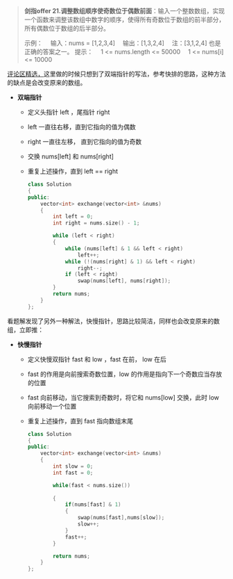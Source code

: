 > **剑指offer 21.调整数组顺序使奇数位于偶数前面**：输入一个整数数组，实现一个函数来调整该数组中数字的顺序，使得所有奇数位于数组的前半部分，所有偶数位于数组的后半部分。
>
>示例：
>　输入：nums = [1,2,3,4]
>　输出：[1,3,2,4]
>　注：[3,1,2,4] 也是正确的答案之一。
>提示：
>　1 <= nums.length <= 50000
>　1 <= nums[i] <= 10000

[评论区精选，](https://leetcode-cn.com/problems/diao-zheng-shu-zu-shun-xu-shi-qi-shu-wei-yu-ou-shu-qian-mian-lcof/solution/ti-jie-shou-wei-shuang-zhi-zhen-kuai-man-shuang-zh/)这里做的时候只想到了双端指针的写法，参考快排的思路，这种方法的缺点是会改变原来的数组。

- **双端指针**
  - 定义头指针 left ，尾指针 right
  - left 一直往右移，直到它指向的值为偶数
  - right 一直往左移， 直到它指向的值为奇数
  - 交换 nums[left] 和 nums[right]
  - 重复上述操作，直到 left == right

    ```C++
    class Solution
    {
    public:
        vector<int> exchange(vector<int> &nums)
        {
            int left = 0;
            int right = nums.size() - 1;

            while (left < right)
            {
                while (nums[left] & 1 && left < right)
                    left++;
                while (!(nums[right] & 1) && left < right)
                    right--;
                if (left < right)
                    swap(nums[left], nums[right]);
            }
            return nums;
        }
    };
    ```

看题解发现了另外一种解法，快慢指针，思路比较简洁，同样也会改变原来的数组，立即推：

- **快慢指针**
  - 定义快慢双指针 fast 和 low ，fast 在前， low 在后
  - fast 的作用是向前搜索奇数位置，low 的作用是指向下一个奇数应当存放的位置
  - fast 向前移动，当它搜索到奇数时，将它和 nums[low] 交换，此时 low 向前移动一个位置
  - 重复上述操作，直到 fast 指向数组末尾

    ```C++
    class Solution
    {
    public:
        vector<int> exchange(vector<int> &nums)
        {
            int slow = 0;
            int fast = 0;

            while(fast < nums.size())
            
            {
                if(nums[fast] & 1)
                {
                    swap(nums[fast],nums[slow]);
                    slow++;
                }
                fast++;
            }

            return nums;
        }
    };
    ```
